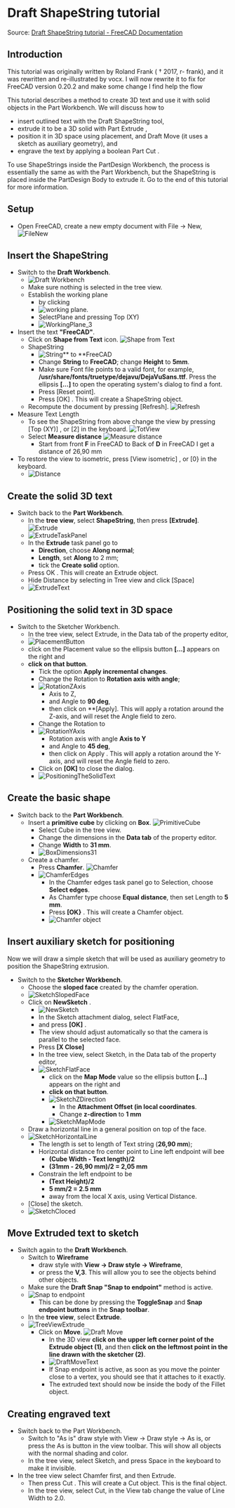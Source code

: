 # Draft ShapeString tutorial

Source: [Draft ShapeString tutorial - FreeCAD Documentation](https://wiki.freecad.org/Draft_ShapeString_tutorial)

## Introduction

This tutorial was originally written by Roland Frank ( † 2017, r-
frank), and it was rewritten and re-illustrated by vocx. I will now rewrite it to fix for FreeCAD version 0.20.2 and make some change I find help the flow

This tutorial describes a method to create 3D text and use it with
solid objects in the Part Workbench. We will discuss how to

* insert outlined text with the Draft ShapeString tool,
* extrude it to be a 3D solid with Part Extrude ,
* position it in 3D space using placement, and Draft Move (it uses a sketch as auxiliary geometry), and 
* engrave the text by applying a boolean Part Cut .

To use ShapeStrings inside the PartDesign Workbench, the process is essentially the same as with the Part Workbench, but the ShapeString is placed inside the PartDesign Body to extrude it. Go to the end of this tutorial for more information.

## Setup

* Open FreeCAD, create a new empty document with File → New, ![FileNew](./Image/FileNew.png) 

## Insert the ShapeString

* Switch to the **Draft Workbench**.
  * ![Draft Workbench](./Image/DraftWorkbench.png)
  * Make sure nothing is selected in the tree view.
  * Establish the working plane 
    * by clicking 
    * ![working plane](./Image/WorkingPlane_1.png). 
    * SelectPlane and pressing  Top (XY)
    * ![WorkingPlane_3](./Image/WorkingPlane_3.png)
* Insert the text **"FreeCAD"**.
  * Click on **Shape from Text** icon. ![Shape from Text](./Image/ShapeFromText.png)
  * ShapeString
    * ![String** to **FreeCAD](./Image/StringToFreeCAD.png)
    * Change **String** to **FreeCAD**; change **Height** to **5mm**.
    * Make sure Font file points to a valid font, for example, **/usr/share/fonts/truetype/dejavu/DejaVuSans.ttf**. Press the ellipsis **[...]** to open the operating system's dialog to find a font.
    * Press [Reset point].
    * Press [OK] . This will create a ShapeString object.
  * Recompute the document by pressing [Refresh]. ![Refresh](./Image/Refresh.png)
* Measure Text Length
  * To see the ShapeString from above change the view by pressing [Top (XY)] , or [2] in the keyboard. ![TotView](./Image/TopView.png)
  * Select **Measure distance** ![Measure distance](./Image/MeasureDistance.png)
    * Start from front **F** in FreeCAD to Back of **D** in FreeCAD I get a distance of 26,90 mm
* To restore the view to isometric, press [View isometric] , or [0} in the keyboard.
  * ![Distance](./Image/Distance.png)

## Create the solid 3D text

* Switch back to the **Part Workbench**.
  * In the **tree view**, select **ShapeString**, then press **[Extrude]**. ![Extrude](./Image/Extrude.png)
  * ![ExtrudeTaskPanel](./Image/ExtrudeTaskPanel.png)
  * In the **Extrude** task panel go to 
    * **Direction**, choose **Along normal**;
    * **Length**, set **Along** to 2 mm;
    * tick the **Create solid** option.
  * Press OK . This will create an Extrude object.
  * Hide Distance by selecting in Tree view and click [Space]
  * ![ExtrudeText](./Image/ExtrudeText.png)

## Positioning the solid text in 3D space

* Switch to the Sketcher Workbench.
  * In the tree view, select Extrude, in the Data tab of the property editor, 
  * ![PlacementButton](./Image/PlacementButton.png)
  * click on the Placement value so the ellipsis button **[...]** appears on the right and
  * **click on that button**.
    * Tick the option **Apply incremental changes**.
    * Change the Rotation to **Rotation axis with angle**;
    * ![RotationZAxis](./Image/RotationZAxis.png)
      * Axis to Z, 
      * and Angle to **90 deg**, 
      * then click on **[Apply]. This will apply a rotation around the Z-axis, and will reset the Angle field to zero.
    * Change the Rotation to 
    * ![RotationYAxis](./Image/RotationYAxis.png)
      * Rotation axis with angle **Axis to Y**
      * and Angle to **45 deg**, 
      * then click on Apply . This will apply a rotation around the Y-axis, and will reset the Angle field to zero.
    * Click on **[OK]** to close the dialog.
    * ![PositioningTheSolidText](./Image/PositioningTheSolidText.png)

## Create the basic shape

* Switch back to the **Part Workbench**.
  * Insert a **primitive cube** by clicking on **Box**. ![PrimitiveCube](./Image/PrimitiveCube.png)
    * Select Cube in the tree view.
    * Change the dimensions in the **Data tab** of the property editor.
    * Change **Width** to **31 mm**.
    * ![BoxDimensions31](./Image/BoxDimensions31.png)
  * Create a chamfer.
    * Press **Chamfer**. ![Chamfer](./Image/Chamfer.png)
    * ![ChamferEdges](./Image/ChamferEdges.png)
      * In the Chamfer edges task panel go to Selection, choose **Select edges**. 
      * As Chamfer type choose **Equal distance**, then set Length to **5 mm**.
      * Press **[OK}** . This will create a Chamfer object.
      * ![Chamfer object](./Image/ChamferObject.png)

## Insert auxiliary sketch for positioning

Now we will draw a simple sketch that will be used as auxiliary geometry to position the ShapeString extrusion.

* Switch to the **Sketcher Workbench**.
  * Choose the **sloped face** created by the chamfer operation.
  * ![SketchSlopedFace](./Image/SketchSlopedFace.png)
  * Click on **NewSketch** .
    * ![NewSketch](./Image/NewSketch.png)
    * In the Sketch attachment dialog, select FlatFace,
    * and press **[OK]** .
    * The view should adjust automatically so that the camera is parallel to the selected face.
    * Press **[X Close]**
    * In the tree view, select Sketch, in the Data tab of the property editor,
    * ![SketchFlatFace](./Image/SketchFlatFace.png)
      * click on the **Map Mode** value so the ellipsis button **[...]** appears on the right and
      * **click on that button**.
      * ![SketchZDirection](./Image/SketchZDirection.png)
        * In the **Attachment Offset (in local coordinates**.
        * Change **z-direction** to **1 mm**
      * ![SketchMapMode](./Image/SketchMapMode.png)
  * Draw a horizontal line in a general position on top of the face.
  * ![SketchHorizontalLine](./Image/SketchHorizontalLine.png)
    * The length is set to length of Text string (**26,90 mm**); 
    * Horizontal distance fro center point to Line left endpoint will bee
      * **(Cube Width - Text length)/2**
      * **(31mm - 26,90 mm)/2 = 2,05 mm**
    * Constrain the left endpoint to be
      * **(Text Height)/2**
      * **5 mm/2 = 2.5 mm**
      * away from the local X axis, using Vertical Distance.
  * [Close] the sketch.
  * ![SketchCloced](./Image/SketchClosed.png)

## Move Extruded text to sketch

* Switch again to the **Draft Workbench**.
  * Switch to **Wireframe** 
    * draw style with **View → Draw style → Wireframe**, 
    * or press the **V,3**. This will allow you to see the objects behind other objects.
  * Make sure the **Draft Snap "Snap to endpoint"** method is active.
  * ![Snap to endpoint](./Image/SnapEndpoint.png)
    * This can be done by pressing the **ToggleSnap** and **Snap endpoint buttons** in the **Snap toolbar**.
  * In the **tree view**, select **Extrude**.
  * ![TreeViewExtrude](./Image/TreeViewExtrude.png)
    * Click on **Move**. ![Draft Move](./Image/DraftMove.png)
      * In the 3D view **click on the upper left corner point of the Extrude object (1)**, and then **click on the leftmost point in the line drawn with the sketcher (2)**.
      * ![DraftMoveText](./Image/DraftMoveText.png)
      * If Snap endpoint is active, as soon as you move the pointer close to a vertex, you should see that it attaches to it exactly.
      * The extruded text should now be inside the body of the Fillet object.

## Creating engraved text

* Switch back to the Part Workbench.
  * Switch to "As is" draw style with View → Draw style → As is, or press the As is button in the view toolbar. This will show all objects with the normal shading and color.
  * In the tree view, select Sketch, and press Space in the keyboard to make it invisible.
* In the tree view select Chamfer first, and then Extrude.
  * Then press Cut . This will create a Cut object. This is the final object.
  * In the tree view, select Cut, in the View tab change the value of Line Width to 2.0.